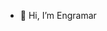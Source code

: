 - 👋 Hi, I’m Engramar 

<!---
ebollas/ebollas is a ✨ special ✨ repository because its `README.md` (this file) appears on your GitHub profile.
You can click the Preview link to take a look at your changes.
--->
